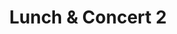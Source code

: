 ---
slug: lunch-concert-2
type: event
event_type: Concert
title: Lunch & Concert 2
venue: NAR - Café der Kunsten
status: ready
date_time: 'Friday, April 21st, Doors 12:45 / Show: 13:10'
photo_gallery: https://www.flickr.com/photos/creativecodingutrecht/albums/72177720307967933
schedule:
    -   time: t12:45
        item: Doors & Grab Lunch
    -   time: t13:10
        item: $colorscape-dipincode
    -   time: t~ 13:30
        item: End of Concert
---